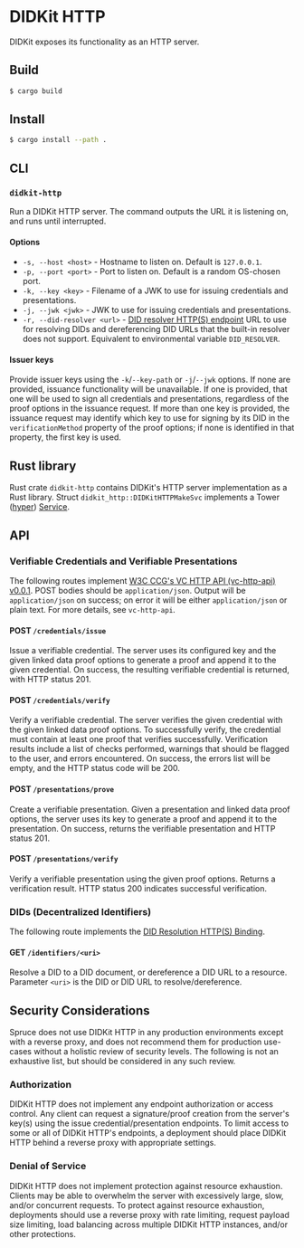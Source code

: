 # DIDKit HTTP

DIDKit exposes its functionality as an HTTP server.

## Build

```sh
$ cargo build
```

## Install
```sh
$ cargo install --path .
```

## CLI

### `didkit-http`

Run a DIDKit HTTP server. The command outputs the URL it is listening on,
and runs until interrupted.

#### Options

- `-s, --host <host>` - Hostname to listen on. Default is `127.0.0.1`.
- `-p, --port <port>` - Port to listen on. Default is a random OS-chosen port.
- `-k, --key <key>`   - Filename of a JWK to use for issuing credentials and
  presentations.
- `-j, --jwk <jwk>`   - JWK to use for issuing credentials and presentations.
- `-r, --did-resolver <url>` - [DID resolver HTTP(S) endpoint][did-resolution-https-binding] URL to use for resolving DIDs and dereferencing DID URLs that the built-in resolver does not support. Equivalent to environmental variable `DID_RESOLVER`.

#### Issuer keys

Provide issuer keys using the `-k`/`--key-path` or `-j`/`--jwk` options. If none are provided, issuance functionality will be unavailable. If one is provided, that one will be used to sign all credentials and presentations, regardless of the proof options in the issuance request. If more than one key is provided, the issuance request may identify which key to use for signing by its DID in the `verificationMethod` property of the proof options; if none is identified in that property, the first key is used.

## Rust library

Rust crate `didkit-http` contains DIDKit's HTTP server implementation as a Rust
library. Struct `didkit_http::DIDKitHTTPMakeSvc` implements a Tower
([hyper](https://hyper.rs/))
[Service](https://docs.rs/tower-service/0.3.0/tower_service/trait.Service.html).

## API

### Verifiable Credentials and Verifiable Presentations

The following routes implement [W3C CCG's VC HTTP API (vc-http-api)][vc-http-api] [v0.0.1][vc-http-api-0.0.1]. POST bodies should be `application/json`. Output will be `application/json` on success; on error it will be either `application/json` or plain text. For more details, see `vc-http-api`.

#### POST `/credentials/issue`

Issue a verifiable credential. The server uses its configured key and the given linked data proof options to generate a proof and append it to the given credential. On success, the resulting verifiable credential is returned, with HTTP status 201.

#### POST `/credentials/verify`

Verify a verifiable credential. The server verifies the given credential with the given linked data proof options. To successfully verify, the credential must contain at least one proof that verifies successfully. Verification results include a list of checks performed, warnings that should be flagged to the user, and errors encountered. On success, the errors list will be empty, and the HTTP status code will be 200.

#### POST `/presentations/prove`

Create a verifiable presentation. Given a presentation and linked data proof options, the server uses its key to generate a proof and append it to the presentation. On success, returns the verifiable presentation and HTTP status 201.

#### POST `/presentations/verify`

Verify a verifiable presentation using the given proof options. Returns a verification result. HTTP status 200 indicates successful verification.

### DIDs (Decentralized Identifiers)

The following route implements the [DID Resolution HTTP(S) Binding][did-http].

#### GET `/identifiers/<uri>`

Resolve a DID to a DID document, or dereference a DID URL to a resource. Parameter `<uri>` is the DID or DID URL to resolve/dereference.

## Security Considerations

Spruce does not use DIDKit HTTP in any production environments except with a reverse proxy, and does not recommend them for production use-cases without a holistic review of security levels.  The following is not an exhaustive list, but should be considered in any such review.

### Authorization

DIDKit HTTP does not implement any endpoint authorization or access control. Any client can request a signature/proof creation from the server's key(s) using the issue credential/presentation endpoints. To limit access to some or all of DIDKit HTTP's endpoints, a deployment should place DIDKit HTTP behind a reverse proxy with appropriate settings.

### Denial of Service

DIDKit HTTP does not implement protection against resource exhaustion. Clients may be able to overwhelm the server with excessively large, slow, and/or concurrent requests. To protect against resource exhaustion, deployments should use a reverse proxy with rate limiting, request payload size limiting, load balancing across multiple DIDKit HTTP instances, and/or other protections.

[did-http]: https://w3c-ccg.github.io/did-resolution/#bindings-https
[vc-http-api]: https://w3c-ccg.github.io/vc-http-api/
[vc-http-api-0.0.1]: https://github.com/w3c-ccg/vc-http-api/pull/72
[did-resolution-https-binding]: https://w3c-ccg.github.io/did-resolution/#bindings-https
